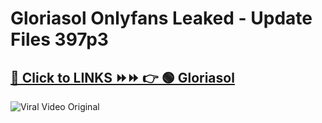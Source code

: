 
 # Gloriasol Onlyfans Leaked - Update Files 397p3

## <h2><a href="https://clipsfans.com/Gloriasol&ref=git">🔗 Click to LINKS ⏩⏩ 👉 🟢 Gloriasol </a></h2>

<a href="https://clipsfans.com/Gloriasol&ref=git" rel="nofollow" data-target="animated-image.originalLink"><img src="https://i.ibb.co.com/xMMVF88/686577567.gif" alt="Viral Video Original" style="max-width: 100%; display: inline-block;" data-target="animated-image.originalImage"></a>

